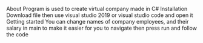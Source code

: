 About 
Program is used to create virtual company made in C# 
Installation
Download file then use visual studio 2019 or visual studio code and open it 
Getting started
You can change names of company employees, and their salary in main to make it easier for you to navigate then press run and follow the code
